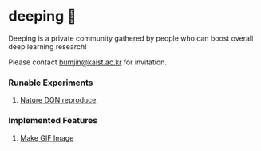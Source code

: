 # deeping 🐳

Deeping is a private community gathered by people who can boost overall deep learning research! 

Please contact bumjin@kaist.ac.kr for invitation. 


### Runable Experiments 

1. [Nature DQN reproduce](docs/experiments/breakout_with_nature_dqn/README.md)



### Implemented Features 


1. [Make GIF Image](docs/deeping/make_gif.MD)

